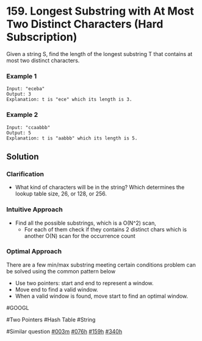 # 159. Longest Substring with At Most Two Distinct Characters (Hard Subscription)

Given a string S, find the length of the longest substring T that contains at most two distinct characters.

### Example 1
```
Input: "eceba"
Output: 3
Explanation: t is "ece" which its length is 3.
```
### Example 2
```
Input: "ccaabbb"
Output: 5
Explanation: t is "aabbb" which its length is 5.
```

## Solution
### Clarification
- What kind of characters will be in the string? Which determines the lookup table size, 26, or 128, or 256.

### Intuitive Approach
- Find all the possible substrings, which is a O(N^2) scan,
  - For each of them check if they contains 2 distinct chars which is another O(N) scan for the occurrence count

### Optimal Approach
There are a few min/max substring meeting certain conditions problem can be solved using the common pattern below
- Use two pointers: start and end to represent a window.
- Move end to find a valid window.
- When a valid window is found, move start to find an optimal window.

#GOOGL

#Two Pointers #Hash Table #String

#Similar question [#003m](../p003m/README.md) [#076h](../p076h/README.md) [#159h](../p159h/README.md) [#340h](../p340h/README.md)
